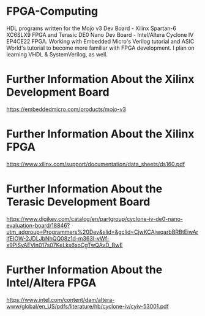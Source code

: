 # FPGA-Computing
HDL programs written for the Mojo v3 Dev Board - Xilinx Spartan-6 XC6SLX9 FPGA and Terasic DE0 Nano Dev Board - Intel/Altera Cyclone IV EP4CE22 FPGA. Working with Embedded Micro's Verilog tutorial and ASIC World's tutorial to become more familiar with FPGA development. I plan on learning VHDL & SystemVerilog, as well.

# Further Information About the Xilinx Development Board
https://embeddedmicro.com/products/mojo-v3

# Further Information About the Xilinx FPGA
https://www.xilinx.com/support/documentation/data_sheets/ds160.pdf

# Further Information About the Terasic Development Board
https://www.digikey.com/catalog/en/partgroup/cyclone-iv-de0-nano-evaluation-board/18846?utm_adgroup=Programmers%20Dev&slid=&gclid=CjwKCAjwqarbBRBtEiwArlfEIOW-2JDLJbNhQQ08z1d-m363I-vWf-x9PiSyAEVln017s07KeLks6xoCgTwQAvD_BwE

# Further Information About the Intel/Altera FPGA
https://www.intel.com/content/dam/altera-www/global/en_US/pdfs/literature/hb/cyclone-iv/cyiv-53001.pdf
